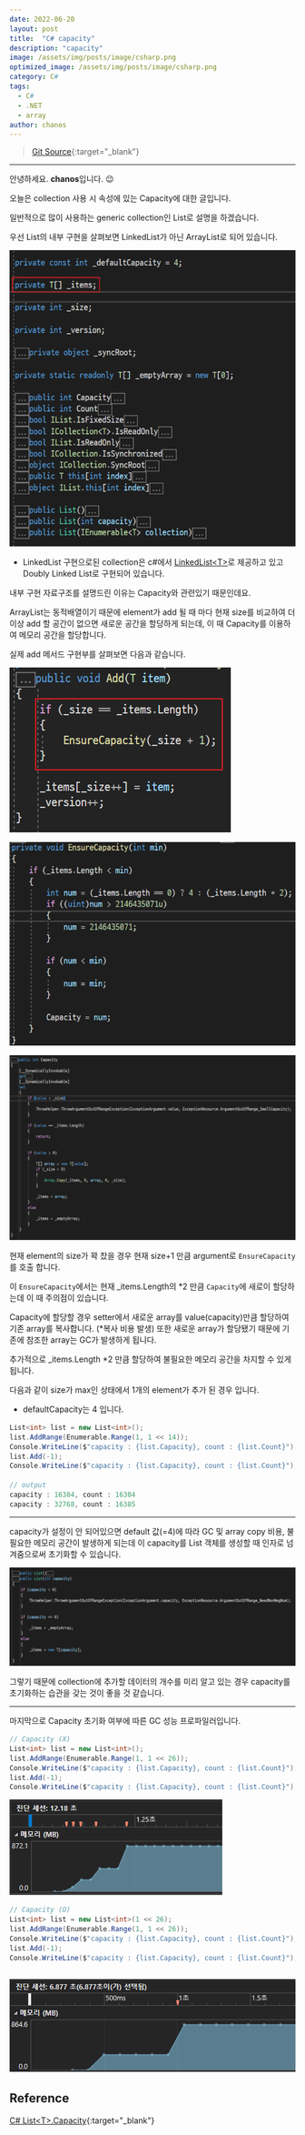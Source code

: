 ```yaml
---
date: 2022-06-20
layout: post
title:  "C# capacity"
description: "capacity"
image: /assets/img/posts/image/csharp.png
optimized_image: /assets/img/posts/image/csharp.png
category: C#
tags:
  - C#
  - .NET
  - array
author: chanos
---
```

> [Git Source](https://github.com/chanos-dev/blogcode/tree/master/22-0620){:target="_blank"}

---

안녕하세요. <b>chanos</b>입니다. 😉

오늘은 collection 사용 시 속성에 있는 Capacity에 대한 글입니다.

일반적으로 많이 사용하는 generic collection인 List<T>로 설명을 하겠습니다.

우선 List의 내부 구현을 살펴보면 LinkedList가 아닌 ArrayList로 되어 있습니다.

![list](/assets/img/posts/2022-06-20/list.png)

- LinkedList 구현으로된 collection은 c#에서 [LinkedList\<T\>](https://docs.microsoft.com/ko-kr/dotnet/api/system.collections.generic.linkedlist-1?view=net-6.0)로 제공하고 있고 Doubly Linked List로 구현되어 있습니다.


내부 구현 자료구조를 설명드린 이유는 Capacity와 관련있기 때문인데요.

ArrayList는 동적배열이기 때문에 element가 add 될 때 마다 현재 size를 비교하여 더 이상 add 할 공간이 없으면 새로운 공간을 할당하게 되는데, 이 때 Capacity를 이용하여 메모리 공간을 할당합니다.

실제 add 메서드 구현부를 살펴보면 다음과 같습니다.

![add](/assets/img/posts/2022-06-20/add.png)

![ensureCapacity](/assets/img/posts/2022-06-20/ensureCapacity.png)

![capacityGetter](/assets/img/posts/2022-06-20/capacityGetter.png)


현재 element의 size가 꽉 찼을 경우 현재 size+1 만큼 argument로 `EnsureCapacity` 를 호출 합니다.  

이 `EnsureCapacity`에서는 현재 _items.Length의 *2 만큼 `Capacity`에 새로이 할당하는데 이 때 주의점이 있습니다.

Capacity에 할당할 경우 setter에서 새로운 array를 value(capacity)만큼 할당하여 기존 array를 복사합니다. (*복사 비용 발생) 또한 새로운 array가 할당됐기 때문에 기존에 참조한 array는 GC가 발생하게 됩니다.

추가적으로 _items.Length *2 만큼 할당하여 불필요한 메모리 공간을 차지할 수 있게 됩니다.

다음과 같이 size가 max인 상태에서 1개의 element가 추가 된 경우 입니다.
  - defaultCapacity는 4 입니다.

```csharp
List<int> list = new List<int>();
list.AddRange(Enumerable.Range(1, 1 << 14));
Console.WriteLine($"capacity : {list.Capacity}, count : {list.Count}");
list.Add(-1);
Console.WriteLine($"capacity : {list.Capacity}, count : {list.Count}");

// output
capacity : 16384, count : 16384
capacity : 32768, count : 16385
```

---

capacity가 설정이 안 되어있으면 default 값(=4)에 따라 GC 및 array copy 비용, 불필요한 메모리 공간이 발생하게 되는데 이 capacity를 List 객체를 생성할 때 인자로 넘겨줌으로써 초기화할 수 있습니다.

![constructor](/assets/img/posts/2022-06-20/constructor.png)

그렇기 때문에 collection에 추가할 데이터의 개수를 미리 알고 있는 경우 capacity를 초기화하는 습관을 갖는 것이 좋을 것 같습니다.

---

마지막으로 Capacity 초기화 여부에 따른 GC 성능 프로파일러입니다.

```csharp
// Capacity (X)
List<int> list = new List<int>();
list.AddRange(Enumerable.Range(1, 1 << 26));
Console.WriteLine($"capacity : {list.Capacity}, count : {list.Count}");
list.Add(-1);
Console.WriteLine($"capacity : {list.Capacity}, count : {list.Count}");
```
![capacityX](/assets/img/posts/2022-06-20/capacityX.png)
```csharp
// Capacity (O)
List<int> list = new List<int>(1 << 26);            
list.AddRange(Enumerable.Range(1, 1 << 26));
Console.WriteLine($"capacity : {list.Capacity}, count : {list.Count}");
list.Add(-1);
Console.WriteLine($"capacity : {list.Capacity}, count : {list.Count}");
```
![capacityO](/assets/img/posts/2022-06-20/capacityO.png)
---

## Reference

[C# List\<T\>.Capacity](https://docs.microsoft.com/ko-kr/dotnet/api/system.collections.generic.list-1.capacity?view=net-6.0){:target="_blank"} 